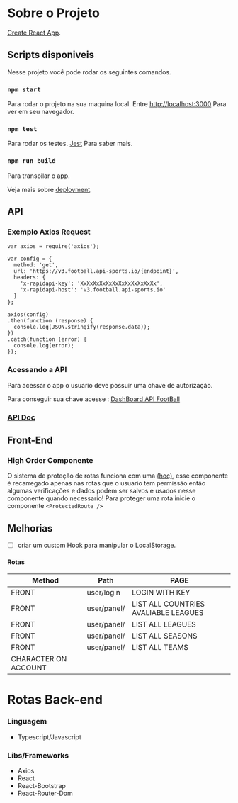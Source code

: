 # Sobre o Projeto
[Create React App](https://github.com/facebook/create-react-app).

## Scripts disponiveis

Nesse projeto você pode rodar os seguintes comandos.

### `npm start`

Para rodar o projeto na sua maquina local.
Entre [http://localhost:3000](http://localhost:3000) Para ver em seu navegador.


### `npm test`

Para rodar os testes.
[Jest](https://jestjs.io/pt-BR/) Para saber mais.

### `npm run build`

Para transpilar o app.

Veja mais sobre [deployment](https://facebook.github.io/create-react-app/docs/deployment).

## API

### Exemplo Axios Request 
```
var axios = require('axios');

var config = {
  method: 'get',
  url: 'https://v3.football.api-sports.io/{endpoint}',
  headers: {
    'x-rapidapi-key': 'XxXxXxXxXxXxXxXxXxXxXxXx',
    'x-rapidapi-host': 'v3.football.api-sports.io'
  }
};

axios(config)
.then(function (response) {
  console.log(JSON.stringify(response.data));
})
.catch(function (error) {
  console.log(error);
});
```

### Acessando a API
Para acessar o app o usuario deve possuir uma chave de autorização.

Para conseguir sua chave acesse :
[DashBoard API FootBall](https://dashboard.api-football.com/)

### [API Doc](https://www.api-football.com/documentation-v3#section/Sample-Scripts/Java)


## Front-End

### High Order Componente
O sistema de proteção de rotas funciona com uma [(hoc)](), esse componente é recarregado apenas nas rotas que o usuario tem permissão então algumas verificações e dados podem ser salvos e usados nesse componente quando necessario!
Para proteger uma rota inicie o componente `<ProtectedRoute />`

## Melhorias
- [ ] criar um custom Hook para manipular o LocalStorage.


#### Rotas
| Method | Path                       |                            PAGE                |
| ------ | -------------------------- | -------------------------------------------------- |
| FRONT    | user/login |      LOGIN WITH KEY            |
| FRONT    | user/panel/ |  LIST ALL COUNTRIES AVALIABLE LEAGUES            |
| FRONT    | user/panel/ |  LIST ALL LEAGUES            |
| FRONT    | user/panel/ |  LIST ALL SEASONS            |
| FRONT    | user/panel/    |  LIST ALL TEAMS            |
 CHARACTER ON ACCOUNT |
# Rotas Back-end

### Linguagem
- Typescript/Javascript
### Libs/Frameworks
- Axios
- React
- React-Bootstrap
- React-Router-Dom